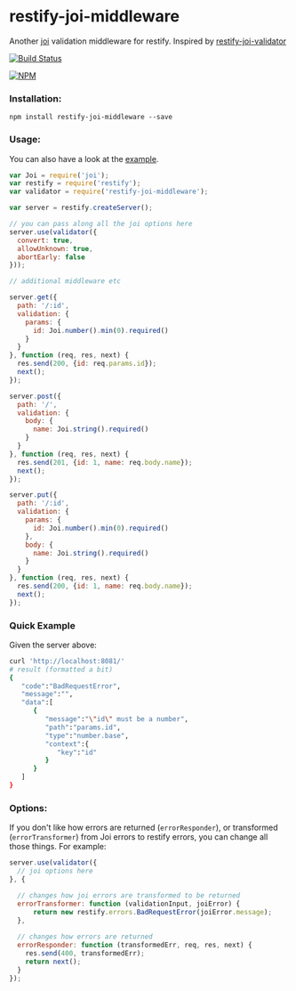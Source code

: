 # restify-joi-middleware
Another [joi](https://github.com/hapijs/joi) validation middleware for restify. Inspired by [restify-joi-validator](https://github.com/markotom/restify-joi-validator)

[![Build Status](https://travis-ci.org/maxnachlinger/restify-joi-middleware.svg?branch=master)](https://travis-ci.org/maxnachlinger/restify-joi-middleware)

[![NPM](https://nodei.co/npm/restify-joi-middleware.png)](https://nodei.co/npm/restify-joi-middleware/)

### Installation:
```
npm install restify-joi-middleware --save
```
### Usage:
You can also have a look at the [example](example/).
```javascript
var Joi = require('joi');
var restify = require('restify');
var validator = require('restify-joi-middleware');

var server = restify.createServer();

// you can pass along all the joi options here
server.use(validator({
  convert: true,
  allowUnknown: true,
  abortEarly: false
}));

// additional middleware etc

server.get({
  path: '/:id',
  validation: {
    params: {
      id: Joi.number().min(0).required()
    }
  }
}, function (req, res, next) {
  res.send(200, {id: req.params.id});
  next();
});

server.post({
  path: '/',
  validation: {
    body: {
      name: Joi.string().required()
    }
  }
}, function (req, res, next) {
  res.send(201, {id: 1, name: req.body.name});
  next();
});

server.put({
  path: '/:id',
  validation: {
    params: {
      id: Joi.number().min(0).required()
    },
    body: {
      name: Joi.string().required()
    }
  }
}, function (req, res, next) {
  res.send(200, {id: 1, name: req.body.name});
  next();
});
```

### Quick Example
Given the server above:
```sh
curl 'http://localhost:8081/'
# result (formatted a bit)
{
   "code":"BadRequestError",
   "message":"",
   "data":[
      {
         "message":"\"id\" must be a number",
         "path":"params.id",
         "type":"number.base",
         "context":{
            "key":"id"
         }
      }
   ]
}
```

### Options:
If you don't like how errors are returned (``errorResponder``), or transformed (``errorTransformer``) from Joi errors to restify errors, you can change all those things. For example:
```javascript
server.use(validator({
  // joi options here
}, {

  // changes how joi errors are transformed to be returned
  errorTransformer: function (validationInput, joiError) {
      return new restify.errors.BadRequestError(joiError.message);
  },
  
  // changes how errors are returned
  errorResponder: function (transformedErr, req, res, next) {
    res.send(400, transformedErr);
    return next();
  }
});
